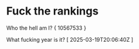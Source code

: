 # Fuck the rankings

Who the hell am I?
{ 10567533 }

What fucking year is it?
[ 2025-03-19T20:06:40Z ]
